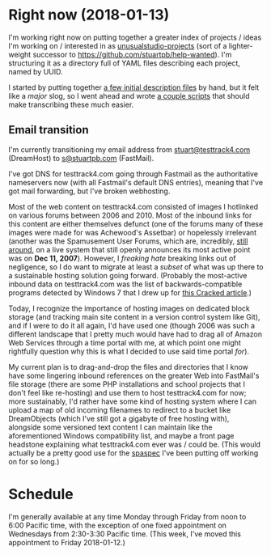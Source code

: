 # Right now (2018-01-13)

I'm working right now on putting together a greater index of projects / ideas I'm working on / interested in as [unusualstudio-projects](https://github.com/unusualstudio/unusualstudio-projects) (sort of a lighter-weight successor to https://github.com/stuartpb/help-wanted). I'm structuring it as a directory full of YAML files describing each project, named by UUID.

I started by putting together [a few initial description files][ff2ec85] by hand, but it felt like a *major* slog, so I went ahead and wrote [a couple scripts][83e0c53] that should make transcribing these much easier.

[ff2ec85]: https://github.com/unusualstudio/unusualstudio-projects/commit/ff2ec8501e1de6c1aea396a78e443f7511051275
[83e0c53]: https://github.com/unusualstudio/unusualstudio-projects/commit/83e0c53d965938c7b17b69c3ce0dcf514e0574ae

## Email transition

I'm currently transitioning my email address from stuart@testtrack4.com (DreamHost) to s@stuartpb.com (FastMail).

I've got DNS for testtrack4.com going through Fastmail as the authoritative nameservers now (with all Fastmail's default DNS entries), meaning that I've got mail forwarding, but I've broken webhosting.

Most of the web content on testtrack4.com consisted of images I hotlinked on various forums between 2006 and 2010. Most of the inbound links for this content are either themselves defunct (one of the forums many of these images were made for was Achewood's Assetbar) or hopelessly irrelevant (another was the Spamusement User Forums, which are, incredibly, [still around](http://spamusers.com/forums/), on a live system that still openly announces its most active point was on **Dec 11, 2007**). However, I *freaking hate* breaking links out of negligence, so I do want to migrate at least a *subset* of what was up there to a sustainable hosting solution going forward. (Probably the most-active inbound data on testtrack4.com was the list of backwards-compatible programs detected by Windows 7 that I drew up for [this Cracked article](http://www.cracked.com/article_18808_7-reasons-computer-glitches-wont-go-away-ever.html).)

Today, I recognize the importance of hosting images on dedicated block storage (and tracking main site content in a version control system like Git), and if I were to do it all again, I'd have used one (though 2006 was such a different landscape that I pretty much would have had to drag all of Amazon Web Services through a time portal with me, at which point one might rightfully question why this is what I decided to use said time portal *for*).

My current plan is to drag-and-drop the files and directories that I know have some lingering inbound references on the greater Web into FastMail's file storage (there are some PHP installations and school projects that I don't feel like re-hosting) and use them to host testtrack4.com for now; more sustainably, I'd rather have some kind of hosting system where I can upload a map of old incoming filenames to redirect to a bucket like DreamObjects (which I've still got a gigabyte of free hosting with), alongside some versioned text content I can maintain like the aforementioned Windows compatibility list, and maybe a front page headstone explaining what testtrack4.com ever was / could be. (This would actually be a pretty good use for the [spaspec][] I've been putting off working on for so long.)

[spaspec]: https://github.com/spaspec

# Schedule

I'm generally available at any time Monday through Friday from noon to 6:00 Pacific time, with the exception of one fixed appointment on Wednesdays from 2:30-3:30 Pacific time. (This week, I've moved this appointment to Friday 2018-01-12.)
